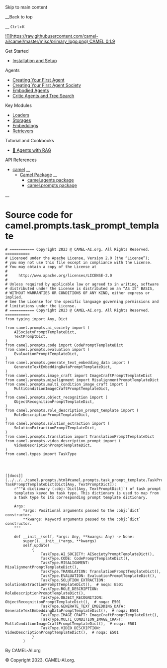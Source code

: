 Skip to main content

__Back to top

__ `Ctrl`+`K`

[ ![](https://raw.githubusercontent.com/camel-
ai/camel/master/misc/primary_logo.png) CAMEL 0.1.9 ](../../../index.html)

Get Started

  * [Installation and Setup](../../../get_started/setup.html)

Agents

  * [Creating Your First Agent](../../../agents/single_agent.html)
  * [Creating Your First Agent Society](../../../agents/role_playing.html)
  * [Embodied Agents](../../../agents/embodied_agents.html)
  * [Critic Agents and Tree Search](../../../agents/critic_agents_and_tree_search.html)

Key Modules

  * [Loaders](../../../key_modules/loaders.html)
  * [Storages](../../../key_modules/storages.html)
  * [Embeddings](../../../key_modules/embeddings.html)
  * [Retrievers](../../../key_modules/retrievers.html)

Tutorial and Cookbooks

  * [🐫 Agents with RAG](../../../tutorials_and_cookbooks/agents_with_rag.html)

API References

  * [camel](../../../modules.html) __
    * [Camel Package](../../../camel.html) __
      * [camel.agents package](../../../camel.agents.html)
      * [camel.prompts package](../../../camel.prompts.html)

__

#

# Source code for camel.prompts.task_prompt_template

    
    
    # =========== Copyright 2023 @ CAMEL-AI.org. All Rights Reserved. ===========
    # Licensed under the Apache License, Version 2.0 (the “License”);
    # you may not use this file except in compliance with the License.
    # You may obtain a copy of the License at
    #
    #     http://www.apache.org/licenses/LICENSE-2.0
    #
    # Unless required by applicable law or agreed to in writing, software
    # distributed under the License is distributed on an “AS IS” BASIS,
    # WITHOUT WARRANTIES OR CONDITIONS OF ANY KIND, either express or implied.
    # See the License for the specific language governing permissions and
    # limitations under the License.
    # =========== Copyright 2023 @ CAMEL-AI.org. All Rights Reserved. ===========
    from typing import Any, Dict
    
    from camel.prompts.ai_society import (
        AISocietyPromptTemplateDict,
        TextPromptDict,
    )
    from camel.prompts.code import CodePromptTemplateDict
    from camel.prompts.evaluation import (
        EvaluationPromptTemplateDict,
    )
    from camel.prompts.generate_text_embedding_data import (
        GenerateTextEmbeddingDataPromptTemplateDict,
    )
    from camel.prompts.image_craft import ImageCraftPromptTemplateDict
    from camel.prompts.misalignment import MisalignmentPromptTemplateDict
    from camel.prompts.multi_condition_image_craft import (
        MultiConditionImageCraftPromptTemplateDict,
    )
    from camel.prompts.object_recognition import (
        ObjectRecognitionPromptTemplateDict,
    )
    from camel.prompts.role_description_prompt_template import (
        RoleDescriptionPromptTemplateDict,
    )
    from camel.prompts.solution_extraction import (
        SolutionExtractionPromptTemplateDict,
    )
    from camel.prompts.translation import TranslationPromptTemplateDict
    from camel.prompts.video_description_prompt import (
        VideoDescriptionPromptTemplateDict,
    )
    from camel.types import TaskType
    
    
    
    
    [[docs]](../../../camel.prompts.html#camel.prompts.task_prompt_template.TaskPromptTemplateDict)class TaskPromptTemplateDict(Dict[Any, TextPromptDict]):
        r"""A dictionary (:obj:`Dict[Any, TextPromptDict]`) of task prompt
        templates keyed by task type. This dictionary is used to map from
        a task type to its corresponding prompt template dictionary.
    
        Args:
            *args: Positional arguments passed to the :obj:`dict` constructor.
            **kwargs: Keyword arguments passed to the :obj:`dict` constructor.
        """
    
        def __init__(self, *args: Any, **kwargs: Any) -> None:
            super().__init__(*args, **kwargs)
            self.update(
                {
                    TaskType.AI_SOCIETY: AISocietyPromptTemplateDict(),
                    TaskType.CODE: CodePromptTemplateDict(),
                    TaskType.MISALIGNMENT: MisalignmentPromptTemplateDict(),
                    TaskType.TRANSLATION: TranslationPromptTemplateDict(),
                    TaskType.EVALUATION: EvaluationPromptTemplateDict(),
                    TaskType.SOLUTION_EXTRACTION: SolutionExtractionPromptTemplateDict(),  # noqa: E501
                    TaskType.ROLE_DESCRIPTION: RoleDescriptionPromptTemplateDict(),
                    TaskType.OBJECT_RECOGNITION: ObjectRecognitionPromptTemplateDict(),  # noqa: E501
                    TaskType.GENERATE_TEXT_EMBEDDING_DATA: GenerateTextEmbeddingDataPromptTemplateDict(),  # noqa: E501
                    TaskType.IMAGE_CRAFT: ImageCraftPromptTemplateDict(),
                    TaskType.MULTI_CONDITION_IMAGE_CRAFT: MultiConditionImageCraftPromptTemplateDict(),  # noqa: E501
                    TaskType.VIDEO_DESCRIPTION: VideoDescriptionPromptTemplateDict(),  # noqa: E501
                }
            )
    
    
    

By CAMEL-AI.org

© Copyright 2023, CAMEL-AI.org.  

